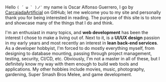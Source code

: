 Hello ``( ´ ω ` )ノﾞ`` my name is Oscar Alfonso Guerrero, I go by [CarcajadaArtificial]() on GitHub; let me welcome you to my site and personally thank you for being interested in reading. The purpose of this site is to store and showcase many of the things that I do and think.

I'm an enthusiast in many topics, and **web development** has been the interest I chose to make a living out of. Next to it, is a **UI/UX design** passion in my early years and most recently an interest in **lean back-end services**. As a developer hobbyist, I'm forced to do mostly everything myself, from designing to database mounting, passing through project management, testing, security, CI/CD, etc. Obviously, I'm not a master in all of these, but I definitely know my way with them enough to build web tools and applications. My other hobbies include movies, music, photography, gardening, Super Smash Bros Melee, and game development. 